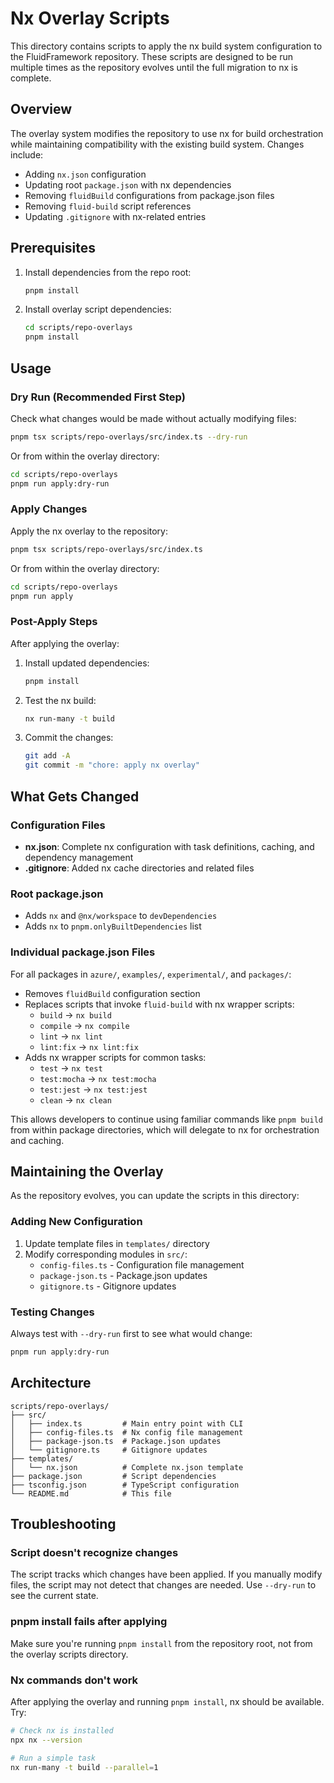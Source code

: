 # Nx Overlay Scripts

This directory contains scripts to apply the nx build system configuration to the FluidFramework repository. These scripts are designed to be run multiple times as the repository evolves until the full migration to nx is complete.

## Overview

The overlay system modifies the repository to use nx for build orchestration while maintaining compatibility with the existing build system. Changes include:

- Adding `nx.json` configuration
- Updating root `package.json` with nx dependencies
- Removing `fluidBuild` configurations from package.json files
- Removing `fluid-build` script references
- Updating `.gitignore` with nx-related entries

## Prerequisites

1. Install dependencies from the repo root:
   ```bash
   pnpm install
   ```

2. Install overlay script dependencies:
   ```bash
   cd scripts/repo-overlays
   pnpm install
   ```

## Usage

### Dry Run (Recommended First Step)

Check what changes would be made without actually modifying files:

```bash
pnpm tsx scripts/repo-overlays/src/index.ts --dry-run
```

Or from within the overlay directory:

```bash
cd scripts/repo-overlays
pnpm run apply:dry-run
```

### Apply Changes

Apply the nx overlay to the repository:

```bash
pnpm tsx scripts/repo-overlays/src/index.ts
```

Or from within the overlay directory:

```bash
cd scripts/repo-overlays
pnpm run apply
```

### Post-Apply Steps

After applying the overlay:

1. Install updated dependencies:
   ```bash
   pnpm install
   ```

2. Test the nx build:
   ```bash
   nx run-many -t build
   ```

3. Commit the changes:
   ```bash
   git add -A
   git commit -m "chore: apply nx overlay"
   ```

## What Gets Changed

### Configuration Files

- **nx.json**: Complete nx configuration with task definitions, caching, and dependency management
- **.gitignore**: Added nx cache directories and related files

### Root package.json

- Adds `nx` and `@nx/workspace` to `devDependencies`
- Adds `nx` to `pnpm.onlyBuiltDependencies` list

### Individual package.json Files

For all packages in `azure/`, `examples/`, `experimental/`, and `packages/`:

- Removes `fluidBuild` configuration section
- Replaces scripts that invoke `fluid-build` with nx wrapper scripts:
  - `build` → `nx build`
  - `compile` → `nx compile`
  - `lint` → `nx lint`
  - `lint:fix` → `nx lint:fix`
- Adds nx wrapper scripts for common tasks:
  - `test` → `nx test`
  - `test:mocha` → `nx test:mocha`
  - `test:jest` → `nx test:jest`
  - `clean` → `nx clean`

This allows developers to continue using familiar commands like `pnpm build` from within package directories, which will delegate to nx for orchestration and caching.

## Maintaining the Overlay

As the repository evolves, you can update the scripts in this directory:

### Adding New Configuration

1. Update template files in `templates/` directory
2. Modify corresponding modules in `src/`:
   - `config-files.ts` - Configuration file management
   - `package-json.ts` - Package.json updates
   - `gitignore.ts` - Gitignore updates

### Testing Changes

Always test with `--dry-run` first to see what would change:

```bash
pnpm run apply:dry-run
```

## Architecture

```
scripts/repo-overlays/
├── src/
│   ├── index.ts         # Main entry point with CLI
│   ├── config-files.ts  # Nx config file management
│   ├── package-json.ts  # Package.json updates
│   └── gitignore.ts     # Gitignore updates
├── templates/
│   └── nx.json          # Complete nx.json template
├── package.json         # Script dependencies
├── tsconfig.json        # TypeScript configuration
└── README.md            # This file
```

## Troubleshooting

### Script doesn't recognize changes

The script tracks which changes have been applied. If you manually modify files, the script may not detect that changes are needed. Use `--dry-run` to see the current state.

### pnpm install fails after applying

Make sure you're running `pnpm install` from the repository root, not from the overlay scripts directory.

### Nx commands don't work

After applying the overlay and running `pnpm install`, nx should be available. Try:

```bash
# Check nx is installed
npx nx --version

# Run a simple task
nx run-many -t build --parallel=1
```

